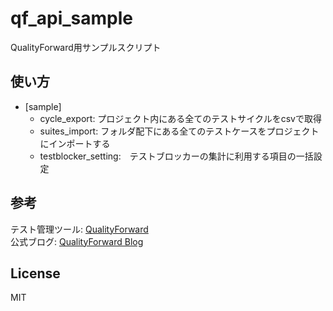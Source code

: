 # qf_api_sample
QualityForward用サンプルスクリプト

## 使い方
+ [sample]
  + cycle_export: プロジェクト内にある全てのテストサイクルをcsvで取得
  + suites_import: フォルダ配下にある全てのテストケースをプロジェクトにインポートする
  + testblocker_setting:　テストブロッカーの集計に利用する項目の一括設定
  
## 参考
テスト管理ツール: [QualityForward](https://www.veriserve.co.jp/qf/)  
公式ブログ: [QualityForward Blog](https://qf-support.hatenablog.com/)

## License
MIT